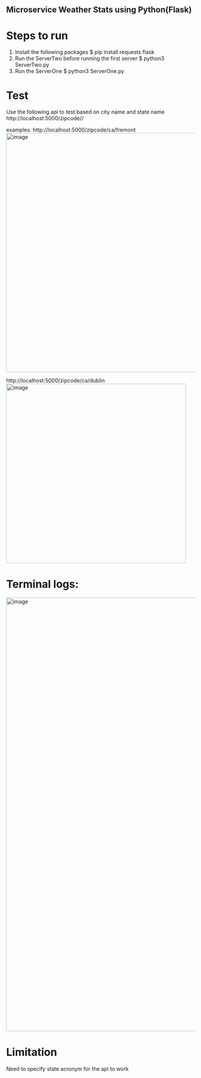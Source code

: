## Microservice Weather Stats using Python(Flask)

# Steps to run
1. Install the following packages 
    $ pip install requests flask
2. Run the ServerTwo before running the first server
    $ python3 ServerTwo.py
3. Run the ServerOne
    $ python3 ServerOne.py

# Test
Use the following api to test based on city name and state name
http://localhost:5000/zipcode/<state short form>/<city name>

examples:
http://localhost:5000/zipcode/ca/fremont
<img width="639" alt="image" src="https://user-images.githubusercontent.com/36078669/216307212-12c62f70-d4a7-4a93-9fb5-3a25ee56c884.png">


http://localhost:5000/zipcode/ca/dublin
<img width="480" alt="image" src="https://user-images.githubusercontent.com/36078669/216307328-e770b8d0-43c4-4c39-bc1e-ad2ce78658bc.png">

# Terminal logs:
<img width="1159" alt="image" src="https://user-images.githubusercontent.com/36078669/216307727-308bc273-3601-4fca-b3fb-6e4e42253ad8.png">


# Limitation
Need to specify state acronym for the api to work
